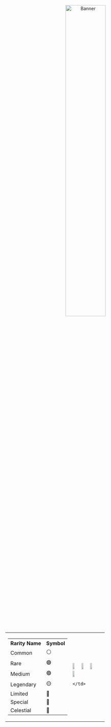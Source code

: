 <p align="center">
  <a href="https://t.me/lrithyll">
    <img src="https://cdn.yuna0x0.com/yuna/img/72408310_p5.webp" alt="Banner" width="50%">
  </a>
</p>
<table>
  <tr>
    <td>
      <table>
        <tr>
          <th>Rarity Name</th><th>Symbol</th>
        </tr>
        <tr><td>Common</td><td>⚪️</td></tr>
        <tr><td>Rare</td><td>🟣</td></tr>
        <tr><td>Medium</td><td>🟢</td></tr>
        <tr><td>Legendary</td><td>🟡</td></tr>
        <tr><td>Limited</td><td>🔮</td></tr>
        <tr><td>Special</td><td>💮</td></tr>
        <tr><td>Celestial</td><td>🎐</td></tr>
      </table>
    </td>
    <td>
      <img src="https://github.com/innng/innng/assets/26755058/5e0ce0fb-c544-4f8c-a307-5849165746d0" width="25%"/>
      <img src="https://github.com/innng/innng/assets/26755058/5e0ce0fb-c544-4f8c-a307-5849165746d0" width="25%"/>
      <img src="https://github.com/innng/innng/assets/26755058/5e0ce0fb-c544-4f8c-a307-5849165746d0" width="25%"/>
      <img src="https://github.com/innng/innng/assets/26755058/5e0ce0fb-c544-4f8c-a307-5849165746d0" width="25%"/>
      
    </td>
  </tr>
</table>
